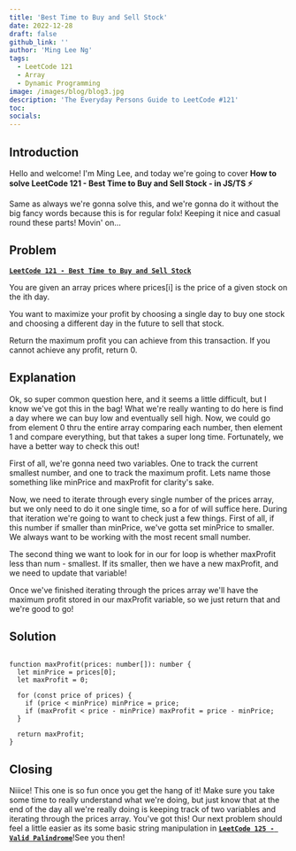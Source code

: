 ```yaml
---
title: 'Best Time to Buy and Sell Stock'
date: 2022-12-28
draft: false
github_link: ''
author: 'Ming Lee Ng'
tags:
  - LeetCode 121
  - Array
  - Dynamic Programming
image: /images/blog/blog3.jpg
description: 'The Everyday Persons Guide to LeetCode #121'
toc:
socials:
---
```


## Introduction

Hello and welcome! I'm Ming Lee, and today we're going to cover **How to solve LeetCode 121 - Best Time to Buy and Sell Stock - in JS/TS :zap:**

Same as always we're gonna solve this, and we're gonna do it without the big fancy words because this is for regular folx! Keeping it nice and casual
round these parts! Movin' on...

## Problem

<b><a href='https://leetcode.com/problems/best-time-to-buy-and-sell-stock'>`LeetCode 121 - Best Time to Buy and Sell Stock`</a></b>

You are given an array prices where prices[i] is the price of a given stock on the ith day.

You want to maximize your profit by choosing a single day to buy one stock and choosing a different day in the future to sell that stock.

Return the maximum profit you can achieve from this transaction. If you cannot achieve any profit, return 0.

## Explanation

Ok, so super common question here, and it seems a little difficult, but I know we've got this in the bag! What we're really wanting to do here is find
a day where we can buy low and eventually sell high. Now, we could go from element 0 thru the entire array comparing each number, then element 1 and
compare everything, but that takes a super long time. Fortunately, we have a better way to check this out!

First of all, we're gonna need two variables. One to track the current smallest number, and one to track the maximum profit. Lets name those something
like minPrice and maxProfit for clarity's sake.

Now, we need to iterate through every single number of the prices array, but we only need to do it one single time, so a for of will suffice here.
During that iteration we're going to want to check just a few things. First of all, if this number if smaller than minPrice, we've gotta set minPrice
to smaller. We always want to be working with the most recent small number.

The second thing we want to look for in our for loop is whether maxProfit less than num - smallest. If its smaller, then we have a new maxProfit, and
we need to update that variable!

Once we've finished iterating through the prices array we'll have the maximum profit stored in our maxProfit variable, so we just return that and
we're good to go!

## Solution

```

function maxProfit(prices: number[]): number {
  let minPrice = prices[0];
  let maxProfit = 0;

  for (const price of prices) {
    if (price < minPrice) minPrice = price;
    if (maxProfit < price - minPrice) maxProfit = price - minPrice;
  }

  return maxProfit;
}
```

## Closing

Niiice! This one is so fun once you get the hang of it! Make sure you take some time to really understand what we're doing, but just know that at the
end of the day all we're really doing is keeping track of two variables and iterating through the prices array. You've got this! Our next problem
should feel a little easier as its some basic string manipulation in <a href='../validpalindrome/'>**`LeetCode 125 - Valid Palindrome`**</a>!See you
then!
